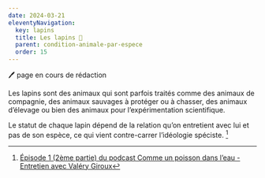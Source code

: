 ```yaml
---
date: 2024-03-21
eleventyNavigation:
  key: lapins
  title: Les lapins 🐇
  parent: condition-animale-par-espece
  order: 15
---
```


🖊️ page en cours de rédaction

Les lapins sont des animaux qui sont parfois traités comme des animaux de compagnie, des animaux sauvages à protéger ou à chasser, des animaux d’élevage ou bien des animaux pour l’expérimentation scientifique.

Le statut de chaque lapin dépend de la relation qu’on entretient avec lui et pas de son espèce, ce qui vient contre-carrer l’idéologie spéciste. [^episode1]


[^episode1]: [Épisode 1 (2ème partie) du podcast Comme un poisson dans l’eau - Entretien avec Valéry Giroux](https://commeunpoissondansleau.s321.top/episodes/01-2-specisme-appelons-un-chat-un-chat-valery-giroux/)


